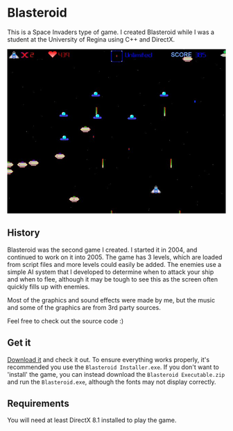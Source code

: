 # Blasteroid

This is a Space Invaders type of game.
I created Blasteroid while I was a student at the University of Regina using C++ and DirectX.

![Blasteroid screenshot](docs/Images/BlasteroidScreenshot.jpg)

## History

Blasteroid was the second game I created.
I started it in 2004, and continued to work on it into 2005.
The game has 3 levels, which are loaded from script files and more levels could easily be added.
The enemies use a simple AI system that I developed to determine when to attack your ship and when to flee, although it may be tough to see this as the screen often quickly fills up with enemies.

Most of the graphics and sound effects were made by me, but the music and some of the graphics are from 3rd party sources.

Feel free to check out the source code :)

## Get it

[Download it](Installers/) and check it out.
To ensure everything works properly, it's recommended you use the `Blasteroid Installer.exe`.
If you don't want to 'install' the game, you can instead download the `Blasteroid Executable.zip` and run the `Blasteroid.exe`, although the fonts may not display correctly.

## Requirements

You will need at least DirectX 8.1 installed to play the game.
